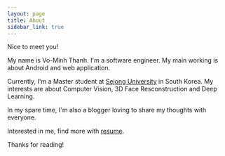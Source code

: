 ```yaml
---
layout: page
title: About
sidebar_link: true
---
```


Nice to meet you!

My name is Vo-Minh Thanh. I'm a software engineer. My main working is about Android and web application. 

Currently, I'm a Master student at [Sejong University](http://sejong.ac.kr/) in South Korea. My interests are about Computer Vision, 3D Face Resconstruction and Deep Learning. 

In my spare time, I'm also a blogger loving to share my thoughts with everyone.

Interested in me, find more with [resume](../resume).

Thanks for reading!